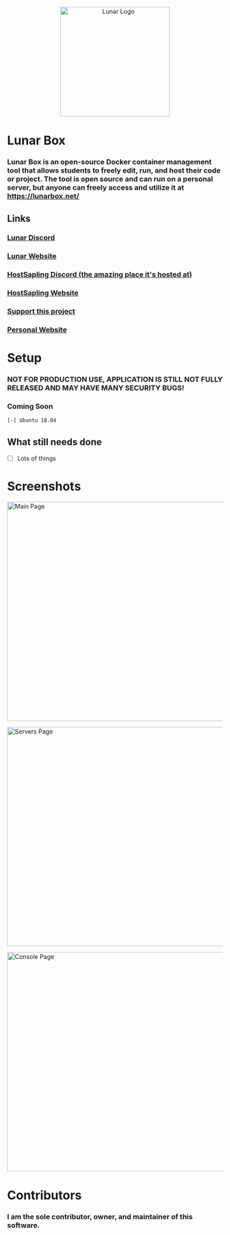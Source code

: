 <p align="center">
    <img width="256px" alt="Lunar Logo" src="https://cdn.discordapp.com/attachments/771419285092171878/771731802657521694/Untitled-1.png">
</p>

# Lunar Box
### Lunar Box is an open-source Docker container management tool that allows students to freely edit, run, and host their code or project. The tool is open source and can run on a personal server, but anyone can freely access and utilize it at https://lunarbox.net/


## Links
### [Lunar Discord](https://discord.gg/UCrwUaJ)
### [Lunar Website](https://lunarbox.net/)
### [HostSapling Discord (the amazing place it's hosted at)](https://discord.gg/tvPkE6G)
### [HostSapling Website](https://hostsapling.net/)
### [Support this project](https://paypal.me/infoupgraders/)
### [Personal Website](https://infoupgraders.com/)


# Setup
### **NOT FOR PRODUCTION USE, APPLICATION IS STILL NOT FULLY RELEASED AND MAY HAVE MANY SECURITY BUGS!**

### Coming Soon
```sh
[-] Ubuntu 18.04
```


## What still needs done
- [ ] Lots of things


# Screenshots
<p align="left">
    <img width="512px" alt="Main Page" src="https://cdn.discordapp.com/attachments/771419285092171878/773571831902240768/unknown.png">
</p>
<p align="left">
    <img width="512px" alt="Servers Page" src="https://cdn.discordapp.com/attachments/771419285092171878/773571964869935145/unknown.png">
</p>
<p align="left">
    <img width="512px" alt="Console Page" src="https://cdn.discordapp.com/attachments/771419285092171878/773572089465536512/unknown.png">
</p>


# Contributors
### I am the sole contributor, owner, and maintainer of this software.